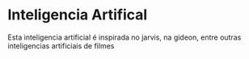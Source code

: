 # Inteligencia Artifical

Esta inteligencia artificial é inspirada no jarvis, na gideon, entre outras inteligencias artificiais de filmes

